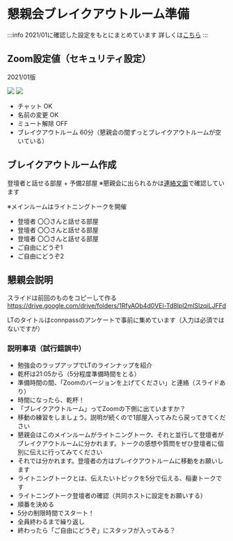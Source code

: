 # 懇親会ブレイクアウトルーム準備

:::info
2021/01に確認した設定をもとにまとめています
詳しくは[こちら](https://hackmd.io/XEJueSXzSYi9ZUt__dBNig#%E3%83%96%E3%83%AC%E3%82%A4%E3%82%AF%E3%82%A2%E3%82%A6%E3%83%88%E3%83%AB%E3%83%BC%E3%83%A0%E6%BA%96%E5%82%99)
:::

## Zoom設定値（セキュリティ設定）

2021/01版

![](https://i.imgur.com/uCsCt1E.png)
![](https://i.imgur.com/4xFSBQZ.png)

- チャット OK
- 名前の変更 OK
- ミュート解除 OFF
- ブレイクアウトルーム 60分（懇親会の間ずっとブレイクアウトルームが空いている）

## ブレイクアウトルーム作成

登壇者と話せる部屋 + 予備2部屋
※懇親会に出られるかは[連絡文面](https://hackmd.io/umN-GH97RyuDj1YZ_305Hw)で確認しています

※メインルームはライトニングトークを開催

- 登壇者 〇〇さんと話せる部屋
- 登壇者 〇〇さんと話せる部屋
- 登壇者 〇〇さんと話せる部屋
- ご自由にどうぞ1
- ご自由にどうぞ2

## 懇親会説明

スライドは前回のものをコピーして作る
https://drive.google.com/drive/folders/1RfyAOb4d0VEl-Td8lpl2mlSIzqiLJFFd

LTのタイトルはconnpassのアンケートで事前に集めています（入力は必須ではないですが）

### 説明事項（試行錯誤中）

- 勉強会のラップアップでLTのラインナップを紹介
- 乾杯は21:05から（5分程度準備時間をとる）
- 準備時間の間、「Zoomのバージョンを上げてください」と連絡（スライドあり）
- 時間になったら、乾杯！
- 「ブレイクアウトルーム」ってZoomの下側に出ていますか？
- 移動の練習をしましょう。説明が続くので1部屋入ってみたら戻ってきてください
- 懇親会はこのメインルームがライトニングトーク、それと並行して登壇者がブレイクアウトルームに分かれます。トークの感想や質問をぜひ登壇者に個別に伝えに行ってみてください
- それでは分かれます。登壇者の方はブレイクアウトルームに移動をお願いします
- ライトニングトークとは、伝えたいトピックを5分で伝える、稲妻トークです
- ライトニングトーク登壇者の確認（共同ホストに設定をお願いする）
- 順番を決める
- 5分の制限時間でスタート！
- 全員終わるまで繰り返し
- 終わったら「ご自由にどうぞ」にスタッフが入ってみる？
